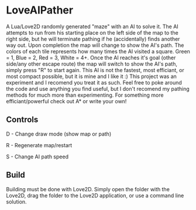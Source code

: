 LoveAIPather
============

A Lua/Love2D randomly generated "maze" with an AI to solve it.  The AI attempts to run from his starting place on the left side of the map to the right side, but he will terminate pathing if he (accidentally) finds another way out.  Upon completion the map will change to show the AI's path.  The colors of each tile represents how many times the AI visited a square.  Green = 1, Blue = 2, Red = 3, White = 4+.  Once the AI reaches it's goal (other side/any other escape route) the map will switch to show the AI's path, simply press "R" to start again.  This AI is not the fastest, most efficiant, or most compact possible, but it is mine and I like it :)  This project was an experiment and I recomend you treat it as such.  Feel free to poke around the code and use anything you find useful, but I don't recomend my pathing methods for much more than experimenting.  For something more efficiant/powerful check out A* or write your own!

Controls
--------

D - Change draw mode (show map or path)

R - Regenerate map/restart

S - Change AI path speed

Build
------

Building must be done with Love2D.  Simply open the folder with the Love2D, drag the folder to the Love2D application, or use a command line solution.

